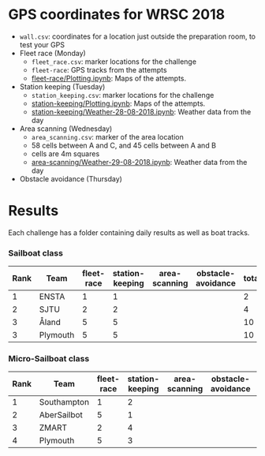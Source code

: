 # GPS coordinates for WRSC 2018

* `wall.csv`: coordinates for a location just outside the preparation room, to test your GPS
* Fleet race (Monday)
  * `fleet_race.csv`: marker locations for the challenge
  * `fleet-race`: GPS tracks from the attempts
  * [fleet-race/Plotting.ipynb](https://nbviewer.jupyter.org/github/WRSC/coordinates2018/blob/master/fleet-race/Plotting.ipynb): Maps of the attempts.
* Station keeping (Tuesday)
  * `station_keeping.csv`: marker locations for the challenge
  * [station-keeping/Plotting.ipynb](https://nbviewer.jupyter.org/github/WRSC/coordinates2018/blob/master/station-keeping/Plotting.ipynb): Maps of the attempts.
  * [station-keeping/Weather-28-08-2018.ipynb](https://nbviewer.jupyter.org/github/WRSC/coordinates2018/blob/master/station-keeping/Weather_28-08-2018.ipynb): Weather data from the day
* Area scanning (Wednesday)
  * `area_scanning.csv`: marker of the area location
  *  58 cells between A and C, and 45 cells between A and B
  *  cells are 4m squares
  * [area-scanning/Weather-29-08-2018.ipynb](https://nbviewer.jupyter.org/github/WRSC/coordinates2018/blob/master/station-keeping/Weather_29-08-2018.ipynb): Weather data from the day
* Obstacle avoidance (Thursday)


# Results
Each challenge has a folder containing daily results as well as boat tracks.


### Sailboat class
| Rank  | Team          | fleet-race  | station-keeping | area-scanning | obstacle-avoidance | total |
| ----- | ------------- | -----      | --              | --            | --                 | --    |
| 1     | ENSTA         | 1          | 1               |               |                    | 2     |
| 2     | SJTU          | 2          | 2               |               |                    | 4     |
| 3     | Åland         | 5          | 5               |               |                    | 10    |
| 3     | Plymouth      | 5          | 5               |               |                    | 10    |


### Micro-Sailboat class
| Rank | Team          | fleet-race  | station-keeping | area-scanning | obstacle-avoidance | total |
| ---- | ------------- | -----      | --              | --            | --                 | --    |
| 1    | Southampton   | 1          |  2              |               |                    | 3     |
| 2    | AberSailbot   | 5          |  1              |               |                    | 6     |
| 3    | ZMART         | 2          |  4              |               |                    | 6     |
| 4    | Plymouth      | 5          |  3              |               |                    | 8     |
